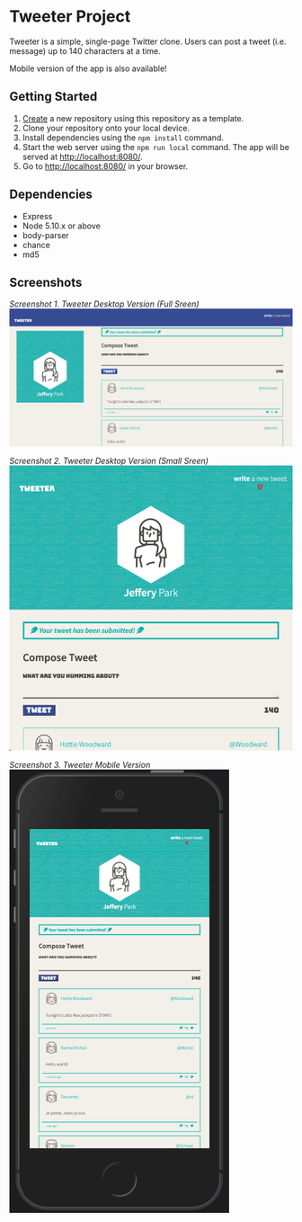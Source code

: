 # Tweeter Project

Tweeter is a simple, single-page Twitter clone. Users can post a tweet (i.e. message) up to 140 characters at a time.

Mobile version of the app is also available!

## Getting Started

1. [Create](https://docs.github.com/en/repositories/creating-and-managing-repositories/creating-a-repository-from-a-template) a new repository using this repository as a template.
2. Clone your repository onto your local device.
3. Install dependencies using the `npm install` command.
3. Start the web server using the `npm run local` command. The app will be served at <http://localhost:8080/>.
4. Go to <http://localhost:8080/> in your browser.

## Dependencies

- Express
- Node 5.10.x or above
- body-parser
- chance
- md5

## Screenshots

*Screenshot 1. Tweeter Desktop Version (Full Sreen)*
!['Screenshot of tweeter desktop version (1)'](https://github.com/smjeffery22/tweeter/blob/master/docs/desktop-submit-1.png?raw=true)

*Screenshot 2. Tweeter Desktop Version (Small Sreen)*
!['Screenshot of tweeter desktop version (2)'](https://github.com/smjeffery22/tweeter/blob/master/docs/desktop-submit-2.png?raw=true)

*Screenshot 3. Tweeter Mobile Version*
!['Screenshot of tweeter mobile version'](https://github.com/smjeffery22/tweeter/blob/master/docs/mobile-submit.png?raw=true)